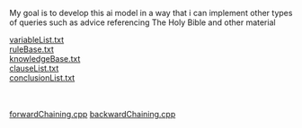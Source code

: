 My goal is to develop this ai model in a way that 
i can implement other types of queries such as advice referencing The Holy Bible and other material

[variableList.txt](https://github.com/bigbadcyborg/artificial-intelligence/blob/main/variableList.txt) <br>
[ruleBase.txt](https://github.com/bigbadcyborg/artificial-intelligence/blob/main/variableList.txt) <br>
[knowledgeBase.txt](https://github.com/bigbadcyborg/artificial-intelligence/blob/main/knowledgeBase.txt) <br>
[clauseList.txt](https://github.com/bigbadcyborg/artificial-intelligence/blob/main/clauseList.txt) <br>
[conclusionList.txt](https://github.com/bigbadcyborg/artificial-intelligence/blob/main/conclusionList) <br><br><br>


[forwardChaining.cpp](https://github.com/bigbadcyborg/artificial-intelligence/blob/main/forwardChaining.cpp)
[backwardChaining.cpp](https://github.com/bigbadcyborg/artificial-intelligence/blob/main/backwardChaining.cpp)
